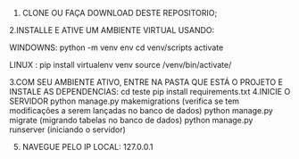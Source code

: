 1. CLONE OU FAÇA DOWNLOAD DESTE REPOSITORIO;

2.INSTALLE E ATIVE UM AMBIENTE VIRTUAL USANDO:

  WINDOWNS: 
    python -m venv env
    cd venv/scripts
    activate
  
  LINUX :
    pip install virtualenv venv
    source /venv/bin/activate/
    
3.COM SEU AMBIENTE ATIVO, ENTRE NA PASTA QUE ESTÁ O PROJETO E  INSTALE AS DEPENDENCIAS:
  cd teste
  pip install requirements.txt
4.INICIE O SERVIDOR
  python manage.py makemigrations (verifica se tem modificações a serem lançadas no banco de dados)
  python manage.py migrate (migrando tabelas no banco de dados)
  python manage.py runserver (iniciando o servidor)
  
  
5. NAVEGUE PELO IP LOCAL: 127.0.0.1
 
    
  

